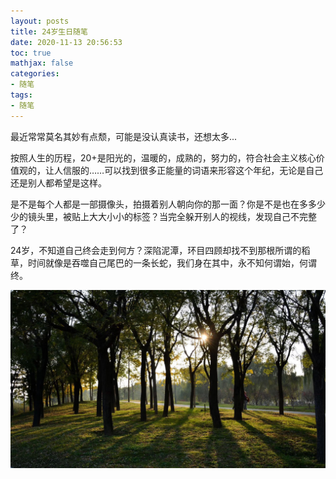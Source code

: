 ```yaml
---
layout: posts
title: 24岁生日随笔
date: 2020-11-13 20:56:53
toc: true
mathjax: false
categories: 
- 随笔
tags:
- 随笔
---
```


最近常常莫名其妙有点颓，可能是没认真读书，还想太多...

按照人生的历程，20+是阳光的，温暖的，成熟的，努力的，符合社会主义核心价值观的，让人信服的……可以找到很多正能量的词语来形容这个年纪，无论是自己还是别人都希望是这样。
<!-- more -->

是不是每个人都是一部摄像头，拍摄着别人朝向你的那一面？你是不是也在多多少少的镜头里，被贴上大大小小的标签？当完全躲开别人的视线，发现自己不完整了？

24岁，不知道自己终会走到何方？深陷泥潭，环目四顾却找不到那根所谓的稻草，时间就像是吞噬自己尾巴的一条长蛇，我们身在其中，永不知何谓始，何谓终。

<img src="/assets/essay/01.png" width="660px"/>